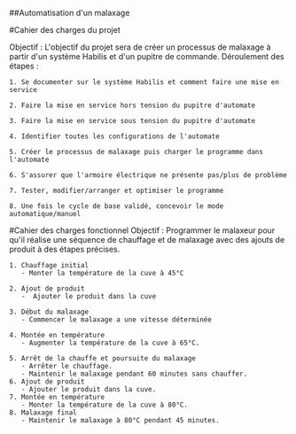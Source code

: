 ##Automatisation d'un malaxage

#Cahier des charges du projet 

Objectif :
L'objectif du projet sera de créer un processus de malaxage à partir d'un système Habilis et d'un pupitre de commande.
Déroulement des étapes :
   
    1. Se documenter sur le système Habilis et comment faire une mise en service 

    2. Faire la mise en service hors tension du pupitre d'automate 

    3. Faire la mise en service sous tension du pupitre d'automate
        
    4. Identifier toutes les configurations de l'automate 
       
    5. Créer le processus de malaxage puis charger le programme dans l'automate 
       
    6. S'assurer que l'armoire électrique ne présente pas/plus de problème
        
    7. Tester, modifier/arranger et optimiser le programme 
       
    8. Une fois le cycle de base validé, concevoir le mode automatique/manuel 


#Cahier des charges fonctionnel
   Objectif :
   Programmer le malaxeur pour qu'il réalise une séquence de chauffage et de malaxage avec des ajouts de produit à des étapes précises.
    
    1. Chauffage initial  
       - Monter la température de la cuve à 45°C
    
    2. Ajout de produit  
       -  Ajouter le produit dans la cuve
    
    3. Début du malaxage  
       - Commencer le malaxage a une vitesse déterminée
    
    4. Montée en température 
       - Augmenter la température de la cuve à 65°C.
   
    5. Arrêt de la chauffe et poursuite du malaxage  
       - Arrêter le chauffage.
       - Maintenir le malaxage pendant 60 minutes sans chauffer.
    6. Ajout de produit
       - Ajouter le produit dans la cuve.
    7. Montée en température 
       - Monter la température de la cuve à 80°C.
    8. Malaxage final
       - Maintenir le malaxage à 80°C pendant 45 minutes.
